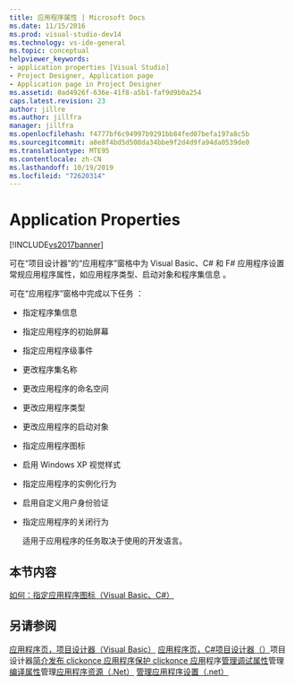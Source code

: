 ```yaml
---
title: 应用程序属性 | Microsoft Docs
ms.date: 11/15/2016
ms.prod: visual-studio-dev14
ms.technology: vs-ide-general
ms.topic: conceptual
helpviewer_keywords:
- application properties [Visual Studio]
- Project Designer, Application page
- Application page in Project Designer
ms.assetid: 0ad4926f-636e-41f8-a5b1-faf9d9b0a254
caps.latest.revision: 23
author: jillre
ms.author: jillfra
manager: jillfra
ms.openlocfilehash: f4777bf6c94997b9291bb84fed07befa197a8c5b
ms.sourcegitcommit: a8e8f4bd5d508da34bbe9f2d4d9fa94da0539de0
ms.translationtype: MTE95
ms.contentlocale: zh-CN
ms.lasthandoff: 10/19/2019
ms.locfileid: "72620314"
---
```

# <a name="application-properties"></a>Application Properties
[!INCLUDE[vs2017banner](../includes/vs2017banner.md)]

可在“项目设计器”的“应用程序”窗格中为 Visual Basic、C# 和 F# 应用程序设置常规应用程序属性，如应用程序类型、启动对象和程序集信息   。

 可在“应用程序”窗格中完成以下任务  ：

- 指定程序集信息

- 指定应用程序的初始屏幕

- 指定应用程序级事件

- 更改程序集名称

- 更改应用程序的命名空间

- 更改应用程序类型

- 更改应用程序的启动对象

- 指定应用程序图标

- 启用 Windows XP 视觉样式

- 指定应用程序的实例化行为

- 启用自定义用户身份验证

- 指定应用程序的关闭行为

  适用于应用程序的任务取决于使用的开发语言。

## <a name="in-this-section"></a>本节内容
 [如何：指定应用程序图标（Visual Basic、C#）](../ide/how-to-specify-an-application-icon-visual-basic-csharp.md)

## <a name="see-also"></a>另请参阅
 [应用程序页，项目设计器（Visual Basic）](../ide/reference/application-page-project-designer-visual-basic.md) [应用程序页，C#项目设计器（）](../ide/reference/application-page-project-designer-csharp.md)项目设计器[简介](https://msdn.microsoft.com/898dd854-c98d-430c-ba1b-a913ce3c73d7)[发布 clickonce 应用程序](../deployment/publishing-clickonce-applications.md)[保护 clickonce 应用](../deployment/securing-clickonce-applications.md)程序[管理调试属性](https://msdn.microsoft.com/92474d16-e7fe-4fac-9287-6bd6b3a7eb68)管理[编译属性](https://msdn.microsoft.com/94308881-f10f-4caf-a729-f1028e596a2c)管理[应用程序资源（.Net）](../ide/managing-application-resources-dotnet.md) [管理应用程序设置（.net）](../ide/managing-application-settings-dotnet.md)
